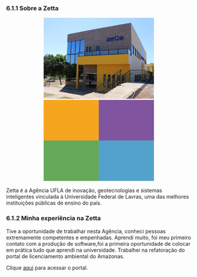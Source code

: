 

### 6.1.1 Sobre a Zetta
<center>
  
<img src="https://raw.githubusercontent.com/lramon2001/lramon2001.github.io/master/docs/media/zetta.jpg" height="220px"  width="300px;"/> <img src="https://raw.githubusercontent.com/lramon2001/lramon2001.github.io/master/docs/media/zetta2.jpg" height="220px"  width="300px;"/>
  
</center>
Zetta é a Agência UFLA de inovação, geotecnologias e sistemas inteligentes vinculada à Universidade Federal de Lavras, uma das melhores instituições públicas de ensino do país.

### 6.1.2 Minha experiência na Zetta
Tive a oportunidade de trabalhar nesta Agência, conheci pessoas extremamente competentes e empenhadas. Aprendi muito, foi meu primeiro contato com a produção de software,foi
a primeira oportunidade de colocar em prática tudo que aprendi na universidade. 
Trabalhei na refatoração do portal de licenciamento ambiental do Amazonas.

Clique [aqui](http://www.ipaam.am.gov.br/) para acessar o portal.
